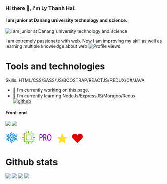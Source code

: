 ### Hi there 👋, I'm Ly Thanh Hai.

#### I am junior at Danang university technology and science.
![I am junior at Danang university technology and science](https://images.unsplash.com/photo-1534972195531-d756b9bfa9f2?ixid=MnwxMjA3fDB8MHxwaG90by1wYWdlfHx8fGVufDB8fHx8&ixlib=rb-1.2.1&auto=format&fit=crop&w=870&q=80)

I am extremely passionate with web. Now I am improving my skill as well as learning multiple knowledge about web
![Profile views](https://gpvc.arturio.dev/lythanhhai) 
<h1>Tools and technologies</h1>
Skills: HTML/CSS/SASS/JS/BOOSTRAP/REACTJS/REDUX/C#/JAVA

- 🔭 I’m currently working on this page. 
- 🌱 I’m currently learning NodeJs/ExpressJS/Mongoo/Redux  
[<img src='https://cdn.jsdelivr.net/npm/simple-icons@3.0.1/icons/github.svg' alt='github' height='40'>](https://github.com/lythanhhai)
<h4>Front-end</h4>
<img src="https://img.shields.io/badge/HTML5-E34F26?style=for-the-badge&logo=html5&logoColor=white"></img> 
<img src="https://img.shields.io/badge/JavaScript-323330?style=for-the-badge&logo=javascript&logoColor=F7DF1E"></img>


<a href='https://archiveprogram.github.com/'><img src='https://raw.githubusercontent.com/acervenky/animated-github-badges/master/assets/acbadge.gif' width='40' height='40'></a> <a href='https://docs.github.com/en/developers'><img src='https://raw.githubusercontent.com/acervenky/animated-github-badges/master/assets/devbadge.gif' width='40' height='40'></a> <a href='https://github.com/pricing'><img src='https://raw.githubusercontent.com/acervenky/animated-github-badges/master/assets/pro.gif' width='40' height='40'></a> <a href='https://stars.github.com/'><img src='https://raw.githubusercontent.com/acervenky/animated-github-badges/master/assets/starbadge.gif' width='35' height='35'></a> <a href='https://docs.github.com/en/github/supporting-the-open-source-community-with-github-sponsors'><img src='https://raw.githubusercontent.com/acervenky/animated-github-badges/master/assets/sponsorbadge.gif' width='35' height='35'></a> 


<h1>Github stats</h1>
<img src="https://github-readme-stats.vercel.app/api?username=lythanhhai&&show_icons=true&title_color=ffffff&icon_color=bb2acf&text_color=daf7dc&bg_color=151515" />
<img src="https://github-readme-streak-stats.herokuapp.com/?user=lythanhhai&theme=dark)](https://git.io/streak-stats" />
<img src="https://github-readme-stats.vercel.app/api/top-langs/?username=lythanhhai&layout=compact" />
<img src="https://activity-graph.herokuapp.com/graph?username=lythanhhai&bg_color=fffff0&color=708090&line=24292e&point=24292e&area=true&hide_border=true" />


 


